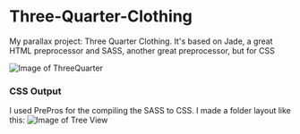 # Three-Quarter-Clothing
My parallax project: Three Quarter Clothing. It's based on Jade, a great HTML preprocessor and SASS, another great preprocessor, but for CSS

![Image of ThreeQuarter](https://s31.postimg.org/djqciz3ln/three_quarter_screenshot.png)

### CSS Output
I used PrePros for the compiling the SASS to CSS. I made a folder layout like this:
![Image of Tree View](https://s31.postimg.org/v6ceonryj/tree_view_screenshot.png)
